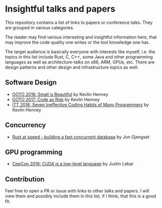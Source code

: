 # Insightful talks and papers
This repository contains a list of links to papers or conference talks.
They are grouped in various categories.

The reader may find various interesting and insightful information here, that may improve the code quality one writes or the tool knowledge one has.

The target audience is basically everyone with interests like myself, i.e. the topics in this list include Rust, C, C++, some Java and other programming languages as well as architecture-talks on x86, ARM, GPUs, etc.
There are design patterns and other design and infrastructure topics as well.

## Software Design
- [GOTO 2016: Small is Beautiful](https://youtu.be/B3b4tremI5o) by Kevlin Henney
- [GOTO 2017: Code as Risk](https://youtu.be/YyhfK-aBo-Y) by Kevlin Henney
- [ITT 2016: Seven Ineffective Coding Habits of Many Programmers](https://youtu.be/ZsHMHukIlJY) by Kevlin Henney

## Concurrency
- [Rust at speed - building a fast concurrent database](https://youtu.be/s19G6n0UjsM) by Jon Gjengset

## GPU programming
- [CppCon 2016: CUDA is a low-level language](https://youtu.be/KHa-OSrZPGo) by Justin Lebar

## Contribution
Feel free to open a PR or issue with links to other talks and papers.
I will view them and possibly include them in this list, if I think, that this is a good fit.
